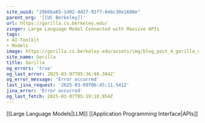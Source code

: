 ```yaml
---
site_uuid: "29bbba65-1d02-4d27-92f7-8ebc30e1608e"
parent_org: '[[UC Berkeley]]'
url: https://gorilla.cs.berkeley.edu/
zinger: Large Language Model Connected with Massive APIs
tags:
- AI-Toolkit
- Models
image: https://gorilla.cs.berkeley.edu/assets/img/blog_post_4_gorilla_open_function_calling.png
site_name: Gorilla
title: Gorilla
og_errors: 'true'
og_last_error: 2025-03-07T05:36:40.384Z'
og_error_message: 'Error occurred'
last_jina_request: '2025-03-09T06:45:11.541Z'
jina_error: 'Error occurred'
og_last_fetch: 2025-03-07T05:19:18.954Z
---
```

[[Large Language Models|LLM]]
[[Application Programming Interface|APIs]]
